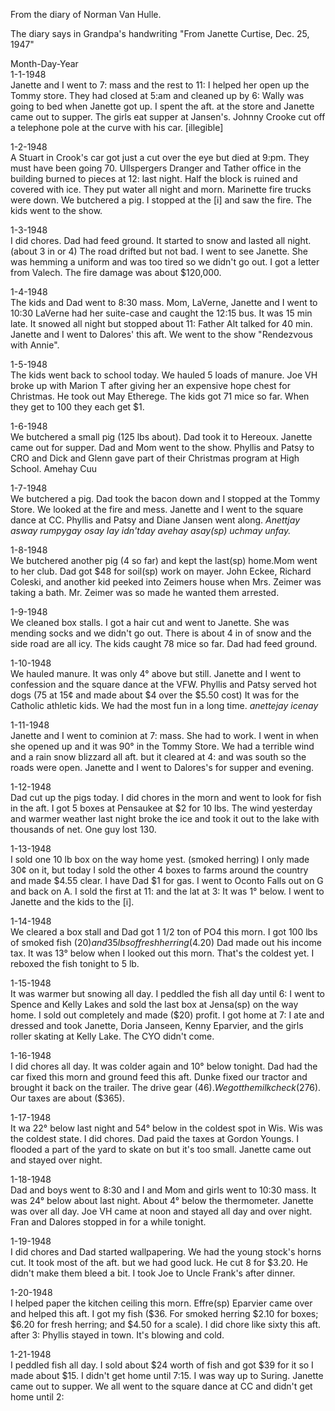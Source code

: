 From the diary of Norman Van Hulle.  

The diary says in Grandpa's handwriting "From Janette Curtise, Dec. 25, 1947"

Month-Day-Year  
1-1-1948  
Janette and I went to 7: mass and the rest to 11: I helped her open up the Tommy store. They had closed at 5:am and cleaned up by 6: Wally was going to bed when Janette got up. I spent the aft. at the store and Janette came out to supper. The girls eat supper at Jansen's. Johnny Crooke cut off a telephone pole at the curve with his car. [illegible]

1-2-1948  
A Stuart in Crook's car got just a cut over the eye but died at 9:pm. They must have been going 70. Ullspergers Dranger and Tather office in the building burned to pieces at 12: last night. Half the block is ruined and covered with ice. They put water all night and morn. Marinette fire trucks were down. We butchered a pig. I stopped at the [i] and saw the fire. The kids went to the show.

1-3-1948  
I did chores. Dad had feed ground. It started to snow and lasted all night. (about 3 in or 4) The road drifted but not bad. I went to see Janette. She was hemming a uniform and was too tired so we didn't go out. I got a letter from Valech. The fire damage was about $120,000.

1-4-1948  
The kids and Dad went to 8:30 mass. Mom, LaVerne, Janette and I went to 10:30 LaVerne had her suite-case and caught the 12:15 bus. It was 15 min late. It snowed all night but stopped about 11: Father Alt talked for 40 min. Janette and I went to Dalores' this aft. We went to the show "Rendezvous with Annie".

1-5-1948  
The kids went back to school today. We hauled 5 loads of manure. Joe VH broke up with Marion T after giving her an expensive hope chest for Christmas. He took out May Etherege. The kids got 71 mice so far. When they get to 100 they each get $1.

1-6-1948  
We butchered a small pig (125 lbs about). Dad took it to Hereoux. Janette came out for supper. Dad and Mom went to the show. Phyllis and Patsy to CRO and Dick and Glenn gave part of their Christmas program at High School. Amehay Cuu  

1-7-1948  
We butchered a pig. Dad took the bacon down and I stopped at the Tommy Store. We looked at the fire and mess. Janette and I went to the square dance at CC. Phyllis and Patsy and Diane Jansen went along. *Anettjay asway rumpygay osay Iay idn'tday avehay asay(sp) uchmay unfay.*

1-8-1948  
We butchered another pig (4 so far) and kept the last(sp) home.Mom went to her club. Dad got $48 for soil(sp) work on mayer. John Eckee, Richard Coleski, and another kid peeked into Zeimers house when Mrs. Zeimer was taking a bath. Mr. Zeimer was so made he wanted them arrested.

1-9-1948  
We cleaned box stalls. I got a hair cut and went to Janette. She was mending socks and we didn't go out. There is about 4 in of snow and the side road are all icy. The kids caught 78 mice so far. Dad had feed ground.

1-10-1948  
We hauled manure. It was only 4&deg; above but still. Janette and I went to confession and the square dance at the VFW. Phyllis and Patsy served hot dogs (75 at 15&cent; and made about $4 over the $5.50 cost) It was for the Catholic athletic kids. We had the most fun in a long time. *anettejay icenay*  

1-11-1948  
Janette and I went to cominion at 7: mass. She had to work. I went in when she opened up and it was 90&deg; in the Tommy Store. We had a terrible wind and a rain snow blizzard all aft. but it cleared at 4: and was south so the roads were open. Janette and I went to Dalores's for supper and evening.

1-12-1948  
Dad cut up the pigs today. I did chores in the morn and went to look for fish in the aft. I got 5 boxes at Pensaukee at $2 for 10 lbs. The wind yesterday and warmer weather last night broke the ice and took it out to the lake with thousands of net. One guy lost 130.

1-13-1948  
I sold one 10 lb box on the way home yest. (smoked herring) I only made 30&cent; on it, but today I sold the other 4 boxes to farms around the country and made $4.55 clear. I have Dad $1 for gas. I went to Oconto Falls out on G and back on A. I sold the first at 11: and the lat at 3: It was 1&deg; below. I went to Janette and the kids to the [i].

1-14-1948  
We cleared a box stall and Dad got 1 1/2 ton of PO4 this morn. I got 100 lbs of smoked fish ($20) and 35 lbs of fresh herring ($4.20) Dad made out his income tax. It was 13&deg; below when I looked out this morn. That's the coldest yet. I reboxed the fish tonight to 5 lb.

1-15-1948  
It was warmer but snowing all day. I peddled the fish all day until 6: I went to Spence and Kelly Lakes and sold the last box at Jensa(sp) on the way home. I sold out completely and made ($20) profit. I got home at 7: I ate and dressed and took Janette, Doria Janseen, Kenny Eparvier, and the girls roller skating at Kelly Lake. The CYO didn't come.

1-16-1948  
I did chores all day. It was colder again and 10&deg; below tonight. Dad had the car fixed this morn and ground feed this aft. Dunke fixed our tractor and brought it back on the trailer. The drive gear ($46). We got the milk check ($276). Our taxes are about ($365).

1-17-1948  
It wa 22&deg; below last night and 54&deg; below in the coldest spot in Wis. Wis was the coldest state. I did chores. Dad paid the taxes at Gordon Youngs. I flooded a part of the yard to skate on but it's too small. Janette came out and stayed over night.

1-18-1948  
Dad and boys went to 8:30 and I and Mom and girls went to 10:30 mass. It was 24&deg; below about last night. About 4&deg; below the thermometer. Janette was over all day. Joe VH came at noon and stayed all day and over night. Fran and Dalores stopped in for a while tonight.

1-19-1948  
I did chores and Dad started wallpapering. We had the young stock's horns cut. It took most of the aft. but we had good luck. He cut 8 for $3.20. He didn't make them bleed a bit. I took Joe to Uncle Frank's after dinner.

1-20-1948  
I helped paper the kitchen ceiling this morn. Effre(sp) Eparvier came over and helped this aft. I got my fish ($36. For smoked herring $2.10 for boxes; $6.20 for fresh herring; and $4.50 for a scale). I did chore like sixty this aft. after 3: Phyllis stayed in town. It's blowing and cold.

1-21-1948  
I peddled fish all day. I sold about $24 worth of fish and got $39 for it so I made about $15. I didn't get home until 7:15. I was way up to Suring. Janette came out to supper. We all went to the square dance at CC and didn't get home until 2:


